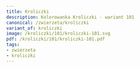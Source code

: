 ```yaml
---
title: Kroliczki
description: Kolorowanka Kroliczki - wariant 101
canonical: /zwierzeta/kroliczki
variant_of: kroliczki
image: /kroliczki/101/kroliczki-101.svg
pdf: /kroliczki/101/kroliczki-101.pdf
tags:
- zwierzeta
- kroliczki
---
```

